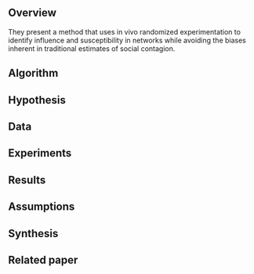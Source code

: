 Overview
--------
They present a method that uses in vivo randomized experimentation to identify influence and
susceptibility in networks while avoiding the biases inherent in traditional estimates of social contagion.

Algorithm
---------


Hypothesis
----------


Data
----


Experiments
-----------


Results
-------


Assumptions
-----------


Synthesis
---------


Related paper
-------------


